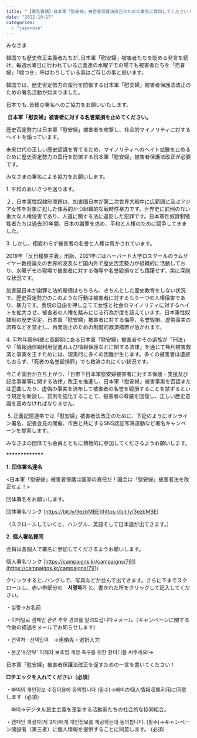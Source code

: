 ```yaml
---
title: "【署名要請】日本軍「慰安婦」被害者保護法改正のための署名に賛同してください！"
date: "2022-10-17"
categories: 
  - "japanese"
---
```


みなさま

韓国でも歴史修正主義者たちが､日本軍「慰安婦」被害者たちを貶める発言を続け、毎週水曜日に行われている正義連の水曜デモの場でも被害者たちを「売春婦」「嘘つき」呼ばわりしている事はご存じの事と思います。

韓国では、歴史否定勢力の蛮行を防御する日本軍「慰安婦」被害者保護法改正のための署名活動が始まりました。

日本でも､皆様の署名へのご協力をお願いいたします。

 **日本軍「慰安婦」被害者に対する名誉棄損を止めてください。**

歴史否定勢力は日本軍「慰安婦」被害者を攻撃し、社会的マイノリティに対するヘイトを煽っています。

未来世代の正しい歴史認識を育てるため、マイノリティへのヘイト拡散を止めるために歴史否定勢力の蛮行を防御する日本軍「慰安婦」被害者保護法改正が必要です。

みなさまの署名による協力をお願いします。

1. 平和のあいさつを送ります。

２．日本軍性奴隷制問題は、加害国日本が第二次世界大戦中に広範囲に及ぶアジア女性を対象に犯した体系的かつ組織的な戦時性暴力です。世界史に前例のない重大な人権侵害であり、人道に関する法に違反した犯罪です。日本軍性奴隷制犠牲者たちは過去30年間、日本の謝罪を求め、平和と人権のために闘争してきました。

3. しかし、相変わらず被害者の名誉と人権は脅かされています。

2019年『反日種族主義』出版、2021年にはハーバード大学ロスクールのラムザイヤー教授論文の世界的波及など国内外で歴史否定勢力が組織的に活動しており、水曜デモの現場で被害者に対する侮辱や名誉毀損なども躊躇せず、実に深刻な状況です。

加害国日本が謝罪と法的賠償はもちろん、きちんとした歴史教育をしない状況で、歴史否定勢力のこのような行動は被害者に対するもう一つの人権侵害であり、暴力です。表現の自由を押し立てて女性と社会のマイノリティに対するヘイトを拡大させ、被害者の人権を踏みにじる行為が度を超えています。日本軍性奴隷制の歴史否定、日本軍「慰安婦」被害者に対する侮辱、名誉毀損、虚偽事実の流布などを禁止し、再発防止のための制度的救済措置が急がれます。

4. 平均年齢94歳と高齢期にある日本軍「慰安婦」被害者やその遺族が「刑法」や「情報通信網利用促進および情報保護などに関する法律」を通じて権利被害救済と事実を正すためには、現実的に多くの困難が生じます。多くの被害者は遺族もおらず、「死者の名誉毀損罪」でも救済されにくい状況です。

今こそ国会が立ち上がり、「日帝下日本軍慰安婦被害者に対する保護・支援及び記念事業等に関する法律」改正を推進し、日本軍「慰安婦」被害事実を否認または歪曲したり、虚偽の事実を流布して被害者の名誉を毀損することを禁ずるという規定を新設し、罰則を強化することで、被害者の尊厳を回復し、正しい歴史意識を高めなければなりません。

 5. 正義記憶連帯では「慰安婦」被害者法改正のために、下記のようにオンライン署名、記者会見の開催、市民と共にするSNS認証写真運動など署名キャンペーンを提案します。

みなさまの団体でも会員とともに積極的に参加してくださるようお願いします。

**\*\*\*\*\*\*\*\*\*\*\*\*\***

**1.** **団体署名連名**

<日本軍「慰安婦」被害者保護は国家の責任だ！国会は「慰安婦」被害者法を改正せよ！>

団体署名をお願いします。

団体署名リンク [https://bit.ly/3ezbMBE](https://bit.ly/3ezbMBE)

（スクロールしていくと、ハングル、英語そして日本語が出てきます。）

**2.** **個人署名賛同**

会員は各個人で署名に参加してくださるようお願いします。

個人署名リンク [https://campaigns.kr/campaigns/791](https://campaigns.kr/campaigns/791)

クリックすると､ハングルで、写真などが並んで出てきます。さらに下までスクロールし、赤い帯部分の　**서명하기** と、書かれた所をクリックして記入してください。

・실명→お名前

・이메일로 캠페인 관련 추후 경과를 알려드립니다→メール（キャンペーンに関する今後の経過をメールでお知らせします）

・연락처 · 선택입력　→連絡先・選択入力

・본군'위안부' 피해자 보호법 개정 촉구를 위한 한마디를 써주세요!→

日本軍「慰安婦」被害者保護法改正を促すための一言を書いてください！

**□チエックを入れてください（必須）**

・빠띠의 개인정보 수집이용에 동의합니다 (필수)→빠띠の個人情報収集利用に同意します（必須）

　빠띠→デジタル民主主義を革新する活動家たちの社会的な協同組合。

・캠페인 개설자(제 3자)에게 개인정보를 제공하는데 동의합니다. (필수)→キャンペーン開設者（第三者）に個人情報を提供することに同意します。 (必須)
